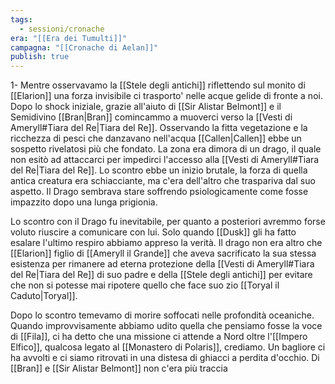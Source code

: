 ```yaml
---
tags:
  - sessioni/cronache
era: "[[Era dei Tumulti]]"
campagna: "[[Cronache di Aelan]]"
publish: true
---
```


1- Mentre osservavamo la [[Stele degli antichi]] riflettendo sul monito di [[Elarion]] una forza invisibile ci trasporto' nelle acque gelide di fronte a noi. Dopo lo shock iniziale, grazie all'aiuto di [[Sir Alistar Belmont]] e il Semidivino [[Bran|Bran]] comincammo a muoverci verso la [[Vesti di Ameryll#Tiara del Re|Tiara del Re]]. Osservando la fitta vegetazione e la ricchezza di pesci che danzavano nell'acqua [[Callen|Callen]] ebbe un sospetto rivelatosi più che fondato. La zona era dimora di un drago, il quale non esitò ad attaccarci per impedirci l'accesso alla [[Vesti di Ameryll#Tiara del Re|Tiara del Re]]. Lo scontro ebbe un inizio brutale, la forza di quella antica creatura era schiacciante, ma c'era dell'altro che traspariva dal suo aspetto. Il Drago sembrava stare soffrendo psiologicamente come fosse impazzito dopo una lunga prigionia.

Lo scontro con il Drago fu inevitabile, per quanto a posteriori avremmo forse voluto riuscire a comunicare con lui. Solo quando [[Dusk]] gli ha fatto esalare l'ultimo respiro abbiamo appreso la verità. Il drago non era altro che [[Elarion]] figlio di [[Ameryll il Grande]] che aveva sacrificato la sua stessa esistenza per rimanere ad eterna protezione della [[Vesti di Ameryll#Tiara del Re|Tiara del Re]] di suo padre e della [[Stele degli antichi]] per evitare che non si potesse mai ripotere quello che face suo zio [[Toryal il Caduto|Toryal]].

Dopo lo scontro temevamo di morire soffocati nelle profondità oceaniche. Quando improvvisamente abbiamo udito quella che pensiamo fosse la voce di [[Fila]], ci ha detto che una missione ci attende a Nord oltre l'[[Impero Elfico]], qualcosa legato al [[Monastero di Polaris]], crediamo. Un bagliore ci ha avvolti e ci siamo ritrovati in una distesa di ghiacci a perdita d'occhio. Di [[Bran]] e [[Sir Alistar Belmont]] non c'era più traccia
